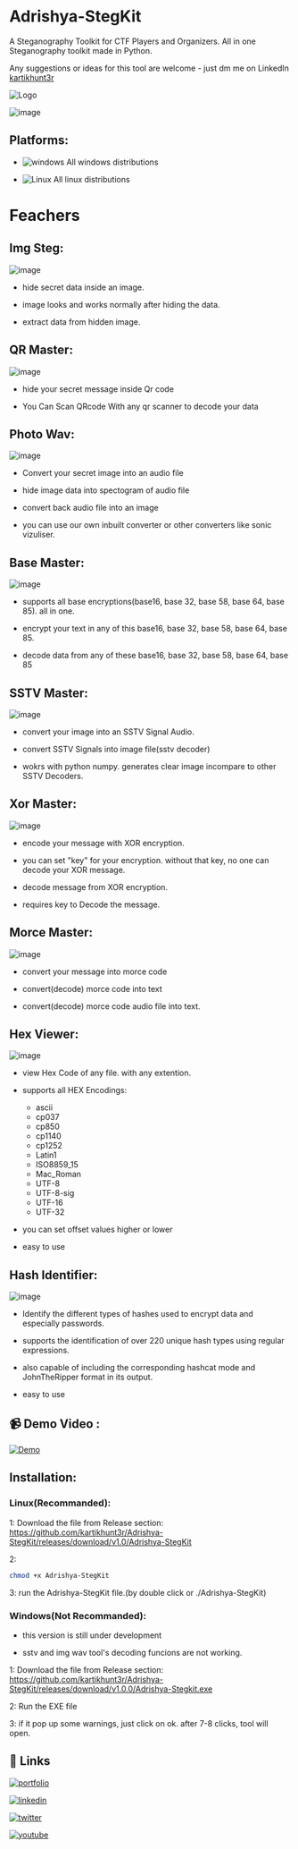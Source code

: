 # Adrishya-StegKit
A Steganography Toolkit for CTF Players and Organizers. All in one Steganography toolkit made in Python.

Any suggestions or ideas for this tool are welcome - just dm me on LinkedIn [kartikhunt3r](https://www.linkedin.com/in/kartikhunt3r)

![Logo](https://github.com/kartikhunt3r/MacChanger/blob/main/logo.gif)

![image](https://github.com/kartikhunt3r/Adrishya-StegKit/blob/main/stegkit1.png)



## Platforms:

- ![windows](https://img.shields.io/badge/Windows-0078D6?style=for-the-badge&logo=windows&logoColor=white) All windows distributions

- ![Linux](https://img.shields.io/badge/Linux-FCC624?style=for-the-badge&logo=linux&logoColor=black) All linux distributions



# Feachers

## Img Steg:

![image](https://github.com/kartikhunt3r/Adrishya-StegKit/blob/main/IMGsteg.png)

- hide secret data inside an image.

- image looks and works normally after hiding the data.

- extract data from hidden image.


## QR Master:

![image](https://github.com/kartikhunt3r/Adrishya-StegKit/blob/main/QRMaster.png)

- hide your secret message inside Qr code

- You Can Scan QRcode With any qr scanner to decode your data


## Photo Wav:

![image](https://github.com/kartikhunt3r/Adrishya-StegKit/blob/main/PhotoWav.png)

- Convert your secret image into an audio file

- hide image data into spectogram of audio file

- convert back audio file into an image

- you can use our own inbuilt converter or other converters like sonic vizuliser.


## Base Master:

![image](https://github.com/kartikhunt3r/Adrishya-StegKit/blob/main/BaseMaster.png)

- supports all base encryptions(base16, base 32, base 58, base 64, base 85). all in one.

- encrypt your text in any of this base16, base 32, base 58, base 64, base 85.

- decode data from any of these base16, base 32, base 58, base 64, base 85


## SSTV Master:

![image](https://github.com/kartikhunt3r/Adrishya-StegKit/blob/main/SSTVmaster.png)

- convert your image into an SSTV Signal Audio.

- convert SSTV Signals into image file(sstv decoder)

- wokrs with python numpy. generates clear image incompare to other SSTV Decoders.


## Xor Master:

![image](https://github.com/kartikhunt3r/Adrishya-StegKit/blob/main/XorMaster.png)

- encode your message with XOR encryption.

- you can set "key" for your encryption. without that key, no one can decode your XOR message.

- decode message from XOR encryption.

- requires key to Decode the message.


## Morce Master:

![image](https://github.com/kartikhunt3r/Adrishya-StegKit/blob/main/MorceMaster.png)

- convert your message into morce code

- convert(decode) morce code into text

- convert(decode) morce code audio file into text.


## Hex Viewer:

![image](https://github.com/kartikhunt3r/Adrishya-StegKit/blob/main/HexViewer.png)

- view Hex Code of any file. with any extention.

- supports all HEX Encodings:

     -  ascii
     -  cp037
     -  cp850
     -  cp1140
     -  cp1252
     -  Latin1
     -  ISO8859_15
     -  Mac_Roman
     -  UTF-8
     -  UTF-8-sig
     -  UTF-16
     -  UTF-32

- you can set offset values higher or lower

- easy to use


## Hash Identifier:

![image](https://github.com/kartikhunt3r/Adrishya-StegKit/blob/main/HashIdentifier.png)

- Identify the different types of hashes used to encrypt data and especially passwords.

- supports the identification of over 220 unique hash types using regular expressions.

- also capable of including the corresponding hashcat mode and JohnTheRipper format in its output.

- easy to use




## 📹 Demo Video :


[![Demo](https://img.youtube.com/vi/h4VD2jIsMPs/0.jpg)](https://youtu.be/h4VD2jIsMPs)


## Installation:




### Linux(Recommanded):

1: Download the file from Release section: https://github.com/kartikhunt3r/Adrishya-StegKit/releases/download/v1.0/Adrishya-StegKit

2: 
```bash
chmod +x Adrishya-StegKit
```

3: run the Adrishya-StegKit file.(by double click or ./Adrishya-StegKit)



### Windows(Not Recommanded):

- this version is still under development

- sstv and img wav tool's decoding funcions are not working.

1: Download the file from Release section: https://github.com/kartikhunt3r/Adrishya-StegKit/releases/download/v1.0.0/Adrishya-Stegkit.exe

2: Run the EXE file

3: if it pop up some warnings, just click on ok. after 7-8 clicks, tool will open.



## 🔗 Links
[![portfolio](https://img.shields.io/badge/my_portfolio-000?style=for-the-badge&logo=ko-fi&logoColor=white)](https://kartiksavaliya.tech/)

[![linkedin](https://img.shields.io/badge/linkedin-0A66C2?style=for-the-badge&logo=linkedin&logoColor=white)](https://in.linkedin.com/in/kartikhunt3r)

[![twitter](https://img.shields.io/badge/twitter-1DA1F2?style=for-the-badge&logo=twitter&logoColor=white)](https://twitter.com/kartikhunt3r)

[![youtube](https://img.shields.io/badge/YouTube-FF0000?style=for-the-badge&logo=youtube&logoColor=white)](https://www.youtube.com/channel/UCqUKMBA2UPqKOYbSa9FnC-Q)




       
